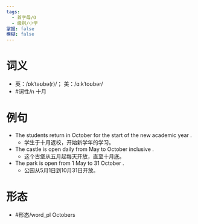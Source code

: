 ```yaml
---
tags:
  - 首字母/O
  - 级别/小学
掌握: false
模糊: false
---
```

# 词义
- 英：/ɒkˈtəʊbə(r)/； 美：/ɑːkˈtoʊbər/
- #词性/n  十月
# 例句
- The students return in October for the start of the new academic year .
	- 学生于十月返校，开始新学年的学习。
- The castle is open daily from May to October inclusive .
	- 这个古堡从五月起每天开放，直至十月底。
- The park is open from 1 May to 31 October .
	- 公园从5月1日到10月31日开放。
# 形态
- #形态/word_pl Octobers
